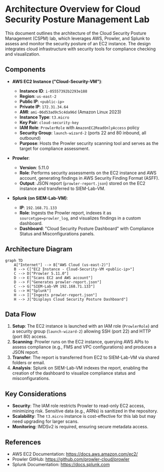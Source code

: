 # Architecture Overview for Cloud Security Posture Management Lab

This document outlines the architecture of the Cloud Security Posture Management (CSPM) lab, which leverages AWS, Prowler, and Splunk to assess and monitor the security posture of an EC2 instance. The design integrates cloud infrastructure with security tools for compliance checking and visualization.

## Components

- **AWS EC2 Instance ("Cloud-Security-VM")**:
  - **Instance ID**: `i-05557392b2293e188`
  - **Region**: `us-east-2`
  - **Public IP**: `<public-ip>`
  - **Private IP**: `172.31.34.64`
  - **AMI**: `ami-06d53ad9c5c4da96d` (Amazon Linux 2023)
  - **Instance Type**: `t3.micro`
  - **Key Pair**: `cloud-security-key`
  - **IAM Role**: `ProwlerRole` with `AmazonEC2ReadOnlyAccess` policy
  - **Security Group**: `launch-wizard-2` (ports 22 and 80 inbound, all outbound)
  - **Purpose**: Hosts the Prowler security scanning tool and serves as the target for compliance assessment.

- **Prowler**:
  - **Version**: 5.11.0
  - **Role**: Performs security assessments on the EC2 instance and AWS account, generating findings in AWS Security Finding Format (ASFF).
  - **Output**: JSON report (`prowler-report.json`) stored on the EC2 instance and transferred to SIEM-Lab-VM.

- **Splunk (on SIEM-Lab-VM)**:
  - **IP**: `192.168.71.133`
  - **Role**: Ingests the Prowler report, indexes it as `sourcetype=prowler_log`, and visualizes findings in a custom dashboard.
  - **Dashboard**: "Cloud Security Posture Dashboard" with Compliance Status and Misconfigurations panels.

## Architecture Diagram
```mermaid
graph TD
    A["Internet"] --> B["AWS Cloud (us-east-2)"]
    B --> C["EC2 Instance - Cloud-Security-VM <public-ip>"]
    C --> D["Prowler 5.11.0"]
    D --> E["Scans EC2 and AWS account"]
    D --> F["Generates prowler-report.json"]
    C --> G["SIEM-Lab-VM 192.168.71.133"]
    G --> H["Splunk"]
    H --> I["Ingests prowler-report.json"]
    H --> J["Displays Cloud Security Posture Dashboard"]
```


## Data Flow
1. **Setup**: The EC2 instance is launched with an IAM role (`ProwlerRole`) and a security group (`launch-wizard-2`) allowing SSH (port 22) and HTTP (port 80) access.
2. **Scanning**: Prowler runs on the EC2 instance, querying AWS APIs to assess compliance (e.g., FMS and VPC configurations) and produces a JSON report.
3. **Transfer**: The report is transferred from EC2 to SIEM-Lab-VM via shared folders or email.
4. **Analysis**: Splunk on SIEM-Lab-VM indexes the report, enabling the creation of the dashboard to visualize compliance status and misconfigurations.

## Key Considerations
- **Security**: The IAM role restricts Prowler to read-only EC2 access, minimizing risk. Sensitive data (e.g., ARNs) is sanitized in the repository.
- **Scalability**: The `t3.micro` instance is cost-effective for this lab but may need upgrading for larger scans.
- **Monitoring**: IMDSv2 is required, ensuring secure metadata access.

## References
- AWS EC2 Documentation: https://docs.aws.amazon.com/ec2/
- Prowler GitHub: https://github.com/prowler-cloud/prowler
- Splunk Documentation: https://docs.splunk.com
